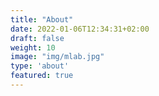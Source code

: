 ```yaml
---
title: "About"
date: 2022-01-06T12:34:31+02:00
draft: false
weight: 10
image: "img/mlab.jpg"
type: 'about'
featured: true
---
```

